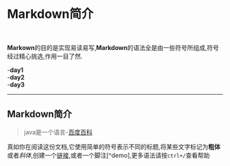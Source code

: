 #  Markdown简介


<Br/>

  **Markown**的目的是实现易读易写,**Markdown**的语法全是由一些符号所组成,符号经过精心挑选,作用一目了然.

  -**day1**
  <br/>
  -**day2**
  <br/>
  -**day3**

  -----

  ## Markdown简介

  >java是一个语言-[百度百科](https://baike.baidu.com/item/Java/85979#viewPageContent)

  真如你在阅读这份文档,它使用简单的符号表示不同的标题,将某些文字标记为**粗体**或者*斜体*,创建一个[链接](www.baidu.com),或者一个脚注[^demo],更多语法请按`ctrl+/`查看帮助
